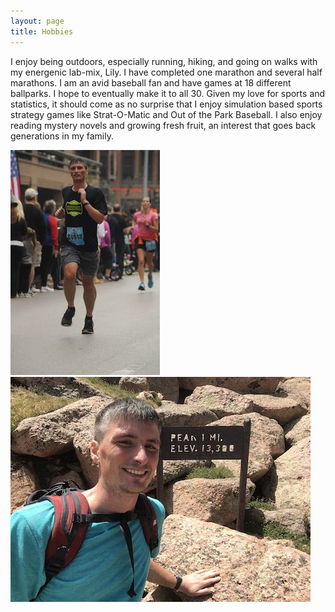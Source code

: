 ```yaml
---
layout: page
title: Hobbies
---
```



I enjoy being outdoors, especially running, hiking, and going on walks with my energenic lab-mix, Lily. I have completed one marathon and several half marathons. I am an avid baseball fan and have games at 18 different ballparks. I hope to eventually make it to all 30. Given my love for sports and statistics, it should come as no surprise that I enjoy simulation based sports strategy games like Strat-O-Matic and Out of the Park Baseball. I also enjoy reading mystery novels and growing fresh fruit, an interest that goes back generations in my family.   

![alt text](img/race.jpg)
![alt text](img/Pikes.jpg) 

